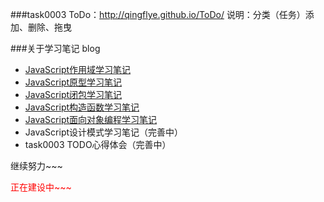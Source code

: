 ###task0003 ToDo：http://qingflye.github.io/ToDo/
说明：分类（任务）添加、删除、拖曳

###关于学习笔记 blog

* [JavaScript作用域学习笔记](http://www.cnblogs.com/QingFlye/p/4480166.html)
* [JavaScript原型学习笔记](http://www.cnblogs.com/QingFlye/p/4480925.html)
* [JavaScript闭包学习笔记](http://www.cnblogs.com/QingFlye/p/4480952.html)
* [JavaScript构造函数学习笔记](http://www.cnblogs.com/QingFlye/p/4483842.html)
* [JavaScript面向对象编程学习笔记](http://www.cnblogs.com/QingFlye/p/4486279.html)
* JavaScript设计模式学习笔记（完善中）
* task0003 TODO心得体会（完善中）

继续努力~~~

<p style="color:red">正在建设中~~~</a>

